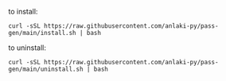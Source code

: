to install:
```shell
curl -sSL https://raw.githubusercontent.com/anlaki-py/pass-gen/main/install.sh | bash
```
to uninstall:
```shell
curl -sSL https://raw.githubusercontent.com/anlaki-py/pass-gen/main/uninstall.sh | bash
```
